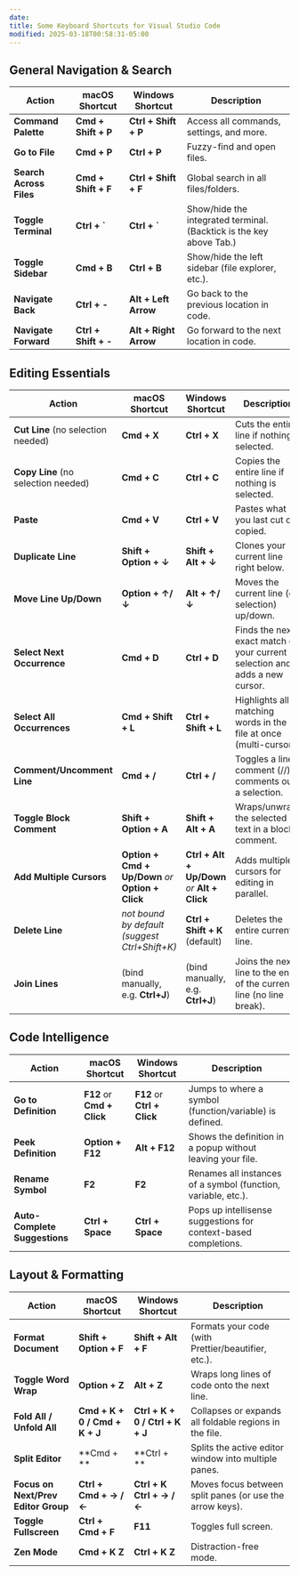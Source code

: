 ```yaml
---
date:
title: Some Keyboard Shortcuts for Visual Studio Code
modified: 2025-03-18T00:58:31-05:00
---
```


## General Navigation & Search

| Action                  | macOS Shortcut       | Windows Shortcut      | Description                                                         |
| ----------------------- | -------------------- | --------------------- | ------------------------------------------------------------------- |
| **Command Palette**     | **Cmd + Shift + P**  | **Ctrl + Shift + P**  | Access all commands, settings, and more.                            |
| **Go to File**          | **Cmd + P**          | **Ctrl + P**          | Fuzzy-find and open files.                                          |
| **Search Across Files** | **Cmd + Shift + F**  | **Ctrl + Shift + F**  | Global search in all files/folders.                                 |
| **Toggle Terminal**     | **Ctrl + `**         | **Ctrl + `**          | Show/hide the integrated terminal. (Backtick is the key above Tab.) |
| **Toggle Sidebar**      | **Cmd + B**          | **Ctrl + B**          | Show/hide the left sidebar (file explorer, etc.).                   |
| **Navigate Back**       | **Ctrl + -**         | **Alt + Left Arrow**  | Go back to the previous location in code.                           |
| **Navigate Forward**    | **Ctrl + Shift + -** | **Alt + Right Arrow** | Go forward to the next location in code.                            |

## Editing Essentials

| Action                              | macOS Shortcut                                     | Windows Shortcut                              | Description                                                                 |
| ----------------------------------- | -------------------------------------------------- | --------------------------------------------- | --------------------------------------------------------------------------- |
| **Cut Line** (no selection needed)  | **Cmd + X**                                        | **Ctrl + X**                                  | Cuts the entire line if nothing is selected.                                |
| **Copy Line** (no selection needed) | **Cmd + C**                                        | **Ctrl + C**                                  | Copies the entire line if nothing is selected.                              |
| **Paste**                           | **Cmd + V**                                        | **Ctrl + V**                                  | Pastes what you last cut or copied.                                         |
| **Duplicate Line**                  | **Shift + Option + ↓**                             | **Shift + Alt + ↓**                           | Clones your current line right below.                                       |
| **Move Line Up/Down**               | **Option + ↑/↓**                                   | **Alt + ↑/↓**                                 | Moves the current line (or selection) up/down.                              |
| **Select Next Occurrence**          | **Cmd + D**                                        | **Ctrl + D**                                  | Finds the next exact match of your current selection and adds a new cursor. |
| **Select All Occurrences**          | **Cmd + Shift + L**                                | **Ctrl + Shift + L**                          | Highlights all matching words in the file at once (multi-cursor).           |
| **Comment/Uncomment Line**          | **Cmd + /**                                        | **Ctrl + /**                                  | Toggles a line comment (//) or comments out a selection.                    |
| **Toggle Block Comment**            | **Shift + Option + A**                             | **Shift + Alt + A**                           | Wraps/unwraps the selected text in a block comment.                         |
| **Add Multiple Cursors**            | **Option + Cmd + Up/Down** _or_ **Option + Click** | **Ctrl + Alt + Up/Down** _or_ **Alt + Click** | Adds multiple cursors for editing in parallel.                              |
| **Delete Line**                     | _not bound by default (suggest Ctrl+Shift+K)_      | **Ctrl + Shift + K** (default)                | Deletes the entire current line.                                            |
| **Join Lines**                      | (bind manually, e.g. **Ctrl+J**)                   | (bind manually, e.g. **Ctrl+J**)              | Joins the next line to the end of the current line (no line break).         |

## Code Intelligence

| Action                        | macOS Shortcut             | Windows Shortcut            | Description                                                     |
| ----------------------------- | -------------------------- | --------------------------- | --------------------------------------------------------------- |
| **Go to Definition**          | **F12** or **Cmd + Click** | **F12** or **Ctrl + Click** | Jumps to where a symbol (function/variable) is defined.         |
| **Peek Definition**           | **Option + F12**           | **Alt + F12**               | Shows the definition in a popup without leaving your file.      |
| **Rename Symbol**             | **F2**                     | **F2**                      | Renames all instances of a symbol (function, variable, etc.).   |
| **Auto-Complete Suggestions** | **Ctrl + Space**           | **Ctrl + Space**            | Pops up intellisense suggestions for context-based completions. |

## Layout & Formatting

| Action                              | macOS Shortcut                | Windows Shortcut                | Description                                              |
| ----------------------------------- | ----------------------------- | ------------------------------- | -------------------------------------------------------- |
| **Format Document**                 | **Shift + Option + F**        | **Shift + Alt + F**             | Formats your code (with Prettier/beautifier, etc.).      |
| **Toggle Word Wrap**                | **Option + Z**                | **Alt + Z**                     | Wraps long lines of code onto the next line.             |
| **Fold All / Unfold All**           | **Cmd + K + 0 / Cmd + K + J** | **Ctrl + K + 0 / Ctrl + K + J** | Collapses or expands all foldable regions in the file.   |
| **Split Editor**                    | \*\*Cmd + \*\*                | \*\*Ctrl + \*\*                 | Splits the active editor window into multiple panes.     |
| **Focus on Next/Prev Editor Group** | **Ctrl + Cmd + → / ←**        | **Ctrl + K Ctrl + → / ←**       | Moves focus between split panes (or use the arrow keys). |
| **Toggle Fullscreen**               | **Ctrl + Cmd + F**            | **F11**                         | Toggles full screen.                                     |
| **Zen Mode**                        | **Cmd + K Z**                 | **Ctrl + K Z**                  | Distraction-free mode.                                   |
